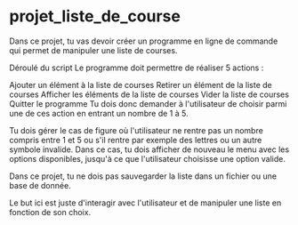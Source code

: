 # projet_liste_de_course
Dans ce projet, tu vas devoir créer un programme en ligne de commande qui permet de manipuler une liste de courses.

Déroulé du script
Le programme doit permettre de réaliser 5 actions :

Ajouter un élément à la liste de courses
Retirer un élément de la liste de courses
Afficher les éléments de la liste de courses
Vider la liste de courses
Quitter le programme
Tu dois donc demander à l'utilisateur de choisir parmi une de ces action en entrant un nombre de 1 à 5.

Tu dois gérer le cas de figure où l'utilisateur ne rentre pas un nombre compris entre 1 et 5 ou s'il rentre par exemple des lettres ou un autre symbole invalide. Dans ce cas, tu dois afficher de nouveau le menu avec les options disponibles, jusqu'à ce que l'utilisateur choisisse une option valide.

Dans ce projet, tu ne dois pas sauvegarder la liste dans un fichier ou une base de donnée.

Le but ici est juste d'interagir avec l'utilisateur et de manipuler une liste en fonction de son choix.
